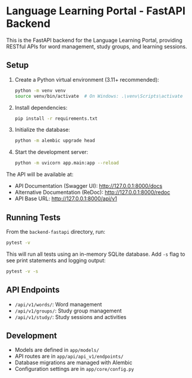 # Language Learning Portal - FastAPI Backend

This is the FastAPI backend for the Language Learning Portal, providing RESTful APIs for word management, study groups, and learning sessions.

## Setup

1. Create a Python virtual environment (3.11+ recommended):
   ```bash
   python -m venv venv
   source venv/bin/activate  # On Windows: .\venv\Scripts\activate
   ```

2. Install dependencies:
   ```bash
   pip install -r requirements.txt
   ```

3. Initialize the database:
   ```bash
   python -m alembic upgrade head
   ```

4. Start the development server:
   ```bash
   python -m uvicorn app.main:app --reload
   ```

The API will be available at:
- API Documentation (Swagger UI): http://127.0.0.1:8000/docs
- Alternative Documentation (ReDoc): http://127.0.0.1:8000/redoc
- API Base URL: http://127.0.0.1:8000/api/v1

## Running Tests

From the `backend-fastapi` directory, run:
```bash
pytest -v
```

This will run all tests using an in-memory SQLite database. Add `-s` flag to see print statements and logging output:
```bash
pytest -v -s
```

## API Endpoints

- `/api/v1/words/`: Word management
- `/api/v1/groups/`: Study group management
- `/api/v1/study/`: Study sessions and activities

## Development

- Models are defined in `app/models/`
- API routes are in `app/api/api_v1/endpoints/`
- Database migrations are managed with Alembic
- Configuration settings are in `app/core/config.py`
